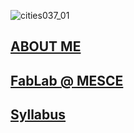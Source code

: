 ![cities037_01](https://user-images.githubusercontent.com/30692817/29886442-ead3be2a-8d6e-11e7-8e50-b9f2c23de535.jpg)


## [ABOUT ME](https://hananaharif22.github.io/aboutme)

## [FabLab @ MESCE](https://hananaharif22.github.io/fablab)

## [Syllabus](https://hananaharif22.github.io/syl)




